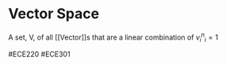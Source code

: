 # Vector Space
A set, V, of all [[Vector]]s that are a linear combination of ${v_{i}^n}_i=1$

#ECE220 #ECE301 